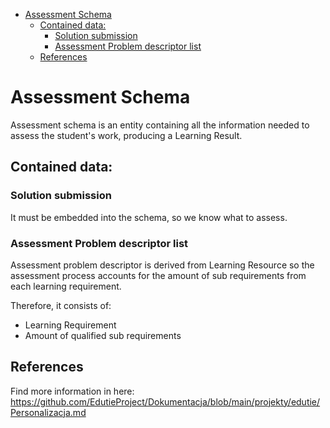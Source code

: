 <!-- TOC -->

* [Assessment Schema](#assessment-schema)
    * [Contained data:](#contained-data)
        * [Solution submission](#solution-submission)
        * [Assessment Problem descriptor list](#assessment-problem-descriptor-list)
    * [References](#references)

<!-- TOC -->

# Assessment Schema

Assessment schema is an entity containing all the information needed to assess the student's work, producing
a Learning Result.

## Contained data:

### Solution submission

It must be embedded into the schema, so we know what to assess.

### Assessment Problem descriptor list

Assessment problem descriptor is derived from Learning Resource so the assessment process accounts for
the amount of sub requirements from each learning requirement.

Therefore, it consists of:

- Learning Requirement
- Amount of qualified sub requirements

## References

Find more information in here: https://github.com/EdutieProject/Dokumentacja/blob/main/projekty/edutie/Personalizacja.md
